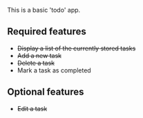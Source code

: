 This is a basic 'todo' app.

## Required features

- ~~Display a list of the currently stored tasks~~
- ~~Add a new task~~
- ~~Delete a task~~
- Mark a task as completed

## Optional features

- ~~Edit a task~~
